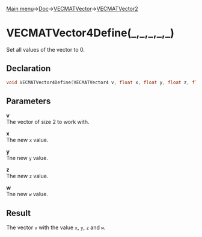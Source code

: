 [Main menu](../../../../Readme.md)->[Doc](../../../VECMATKit.md)->[VECMATVector](../../VECMATVector.md)->[VECMATVector2](../../VECMATVector2.md)

# VECMATVector4Define(\_,\_,\_,\_,\_)
Set all values of the vector to 0.

## **Declaration**
```C
void VECMATVector4Define(VECMATVector4 v, float x, float y, float z, float w)
```

## **Parameters**
**v**\
The vector of size 2 to work with.

**x**\
The new `x` value.

**y**\
Tne new `y` value.

**z**\
The new `z` value.

**w**\
Tne new `w` value.

## **Result**
The vector `v` with the value `x`, `y`, `z` and `w`.
